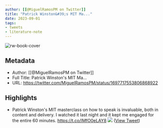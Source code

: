 ```yaml
---
author: [[@MiguelRamosPM on Twitter]]
title: "Patrick Winston&#39;s MIT Ma..."
date: 2023-09-01
tags: 
- tweets
- literature-note
---
```

![rw-book-cover](https://pbs.twimg.com/profile_images/1689786957675855872/OrOf9si6.jpg)

## Metadata
- Author: [[@MiguelRamosPM on Twitter]]
- Full Title: Patrick Winston's MIT Ma...
- URL: https://twitter.com/MiguelRamosPM/status/1697717553806868922

## Highlights
- Patrick Winston's MIT masterclass on how to speak is invaluable, both in content and delivery. I watched it last night and it kept me engaged for the entire 60 minutes.
  https://t.co/lMfO0eLAY8 
  ![](https://pbs.twimg.com/media/F4-A79ibwAAtHgU.jpg) ([View Tweet](https://twitter.com/MiguelRamosPM/status/1697717553806868922))

